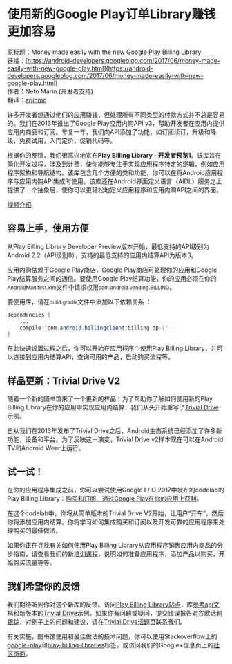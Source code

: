 # 使用新的Google Play订单Library赚钱更加容易

原标题：Money made easily with the new Google Play Billing Library  
链接：[https://android-developers.googleblog.com/2017/06/money-made-easily-with-new-google-play.html](https://android-developers.googleblog.com/2017/06/money-made-easily-with-new-google-play.html)  
作者：Neto Marin (开发者支持)  
翻译：[arjinmc](https://github.com/arjinmc)  

许多开发者想通过他们的应用赚钱，但处理所有不同类型的付款方式并不总是容易的。我们在2013年推出了Google Play应用内购API v3，帮助开发者在应用内提供应用内商品和订阅。年复一年，我们向API添加了功能，如订阅续订，升级和降级，免费试用，入门定价，促销代码等。

根据你的反馈，我们很高兴地宣布<strong>Play Billing Library - 开发者预览1</strong>。该库旨在简化开发过程，涉及到计费，使你能够专注于实现应用程序特定的逻辑，例如应用程序架构和导航结构。该库包含几个方便的类和功能，你可以在将Android应用程序与应用内购API集成时使用。该库还在Android界面定义语言（AIDL）服务之上提供了一个抽象层，使你可以更轻松地定义应用程序和应用内购API之间的界面。

[视频介绍](https://youtu.be/9chvh1WYCvw)  

## 容易上手，使用方便

从Play Billing Library Developer Preview版本开始，最低支持的API级别为Android 2.2（API级别8），支持的最低支持的应用内结算API为版本3。

应用内购依赖于Google Play商店，Google Play商店可处理你的应用和Google Play结算服务之间的通信。要使用Google Play结算功能，你的应用必须在你的<small>AndroidManifest.xml</small>文件中请求权限<small>com.android.vending.BILLING</small>。

要使用库，请在<small>build.gradle</small>文件中添加以下依赖关系 ：

```java
dependencies {
    ...
    compile 'com.android.billingclient:billing:dp-1'
}
```
    
在此快速设置过程之后，你可以开始在应用程序中使用Play Billing Library，并可以连接到应用内结算API，查询可用的产品，启动购买流程等。

## 样品更新：Trivial Drive V2

随着一个新的图书馆来了一个更新的样品！为了帮助你了解如何使用新的Play Billing Library在你的应用中实现应用内结算，我们从头开始重写了[Trivial Drive](https://github.com/googlesamples/android-play-billing/tree/master/TrivialDrive)示例。

自从我们在2013年发布了Trivial Drive之后，Android生态系统已经添加了许多新功能，设备和平台。为了反映这一演变，Trivial Drive v2样本现在可以在Android TV和Android Wear上运行。

## 试一试！

在你的应用程序集成之前，你可以尝试使用Google I / O 2017中发布的codelab的Play Billing Library：[购买和订阅：通过Google Play在你的应用上获利](https://codelabs.developers.google.com/codelabs/play-billing-codelab)。

在这个codelab中，你将从简单版本的Trivial Drive V2开始，让用户“开车”，然后你将添加应用内结算。你将学习如何集成购买和订阅以及开发可靠的应用程序来处理购买的最佳做法。

如果你正在寻找有关如何使用Play Billing Library从应用程序销售应用内商品的分步指南，请查看我们的新[培训课程](http://developer.android.com/training/play-billing-library/index.html)，说明如何准备应用程序，添加产品以购买，开始购买流量等等。

## 我们希望你的反馈

我们期待听到你对这个新库的反馈。访问[Play Billing Library站点](https://developer.android.com/google/play/billing/billing_library.html)，库[参考api文档](https://developer.android.com/google/play/billing/billing_reference.html)和新版本的[Trivial Drive](https://github.com/googlesamples/android-play-billing/tree/master/TrivialDrive)示例。如果你有问题或疑问，提交错误报告对[谷歌话题跟踪](https://issuetracker.google.com/issues?q=componentid:311487)，对例子上的问题和建议，请在[Trivial Drive话题页](https://github.com/googlesamples/android-play-billing/issues)联系我们。

有关实施，图书馆使用和最佳做法的技术问题，你可以使用Stackoverflow上的[google-play](https://stackoverflow.com/questions/tagged/google-play)和[play-billing-libraries](https://stackoverflow.com/questions/tagged/play-billing-library)标签，或访问我们的Google+信息页上的[社区页面](https://plus.google.com/+AndroidDevelopers/palette)。

